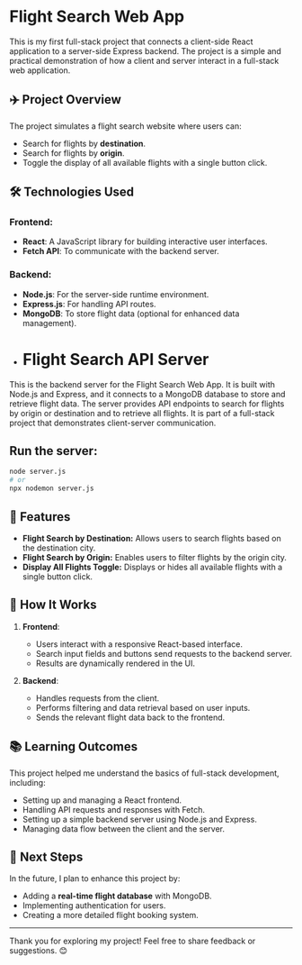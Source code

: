 # Flight Search Web App

This is my first full-stack project that connects a client-side React application to a server-side Express backend. The project is a simple and practical demonstration of how a client and server interact in a full-stack web application.

## ✈️ Project Overview
The project simulates a flight search website where users can:
- Search for flights by **destination**.
- Search for flights by **origin**.
- Toggle the display of all available flights with a single button click.

## 🛠️ Technologies Used
### Frontend:
- **React**: A JavaScript library for building interactive user interfaces.
- **Fetch API**: To communicate with the backend server.

### Backend:
- **Node.js**: For the server-side runtime environment.
- **Express.js**: For handling API routes.
- **MongoDB**: To store flight data (optional for enhanced data management).
- # Flight Search API Server

This is the backend server for the Flight Search Web App. It is built with Node.js and Express, and it connects to a MongoDB database to store and retrieve flight data. The server provides API endpoints to search for flights by origin or destination and to retrieve all flights. It is part of a full-stack project that demonstrates client-server communication.

## Run the server:
```bash
node server.js
# or
npx nodemon server.js
```

## 🌟 Features
- **Flight Search by Destination:** Allows users to search flights based on the destination city.
- **Flight Search by Origin:** Enables users to filter flights by the origin city.
- **Display All Flights Toggle:** Displays or hides all available flights with a single button click.

## 🚀 How It Works
1. **Frontend**: 
   - Users interact with a responsive React-based interface.
   - Search input fields and buttons send requests to the backend server.
   - Results are dynamically rendered in the UI.

2. **Backend**:
   - Handles requests from the client.
   - Performs filtering and data retrieval based on user inputs.
   - Sends the relevant flight data back to the frontend.

## 📚 Learning Outcomes
This project helped me understand the basics of full-stack development, including:
- Setting up and managing a React frontend.
- Handling API requests and responses with Fetch.
- Setting up a simple backend server using Node.js and Express.
- Managing data flow between the client and the server.

## 🎉 Next Steps
In the future, I plan to enhance this project by:
- Adding a **real-time flight database** with MongoDB.
- Implementing authentication for users.
- Creating a more detailed flight booking system.

---

Thank you for exploring my project! Feel free to share feedback or suggestions. 😊
